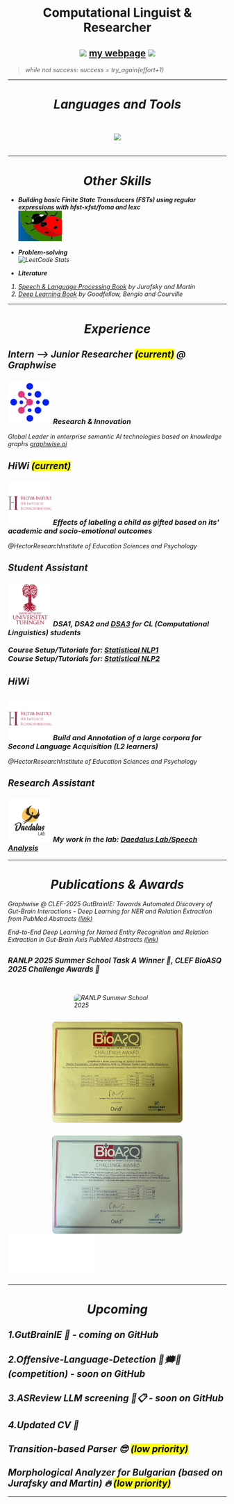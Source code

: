 <h1 align="center"> Computational Linguist & Researcher</h1>

<h2 align="center">
  <img src="https://media.giphy.com/media/hvRJCLFzcasrR4ia7z/giphy.gif" width="30"/>
  <a href="https://mariokuzmanov.github.io/">my webpage</a>
  <img src="https://media.giphy.com/media/hvRJCLFzcasrR4ia7z/giphy.gif" width="30"/>
</h2>

<!--- ![](https://komarev.com/ghpvc/?username=MarioKuzmanov&color=green&style=flat) --->


> <em>while not success: success = try_again(effort+1)</emp>

***
<h1 align="center"><i>Languages and Tools</i><h1>

<p align="center">
  <a href="https://skillicons.dev">
    <img src="https://skillicons.dev/icons?i=py,java,r,html,css,js,git,pytorch,figma,github,githubactions,gradle,idea,latex,linux,md,maven,pycharm,regex,sklearn,vscode,windows,&theme=dark&perline=11" />
  </a>
</p>

<!--- 
<h2 align="center">
<img src="icons/python.png" alt="Python" style="width:70px;height:70px;"/>
<img src="icons/java.png" alt="Java" style="width:90px;height:80px;"/>
<img src="icons/r.png" alt="R" style="width:90px;height:80px;"/>
<img src="icons/html.png" alt="HTML" style="width:90px;height:80px;"/>
<img src="icons/css.png" alt="CSS" style="width:90px;height:80px;"/>
<img src="icons/js.png" alt="JS" style="width:110px;height:80px;"/>
<img src="icons/git.png" alt="Git" style="width:90px;height:80px;"/>   
<img src="icons/pytorch.png" alt="Pytorch" width=100px height=80px />
--->

***

<h1 align="center"> Other Skills </h1>

* <b>Building basic Finite State Transducers (FSTs) using regular expressions with hfst-xfst/foma and lexc</b> <br> <img src="icons/hfst.png" alt="hfst-xfst" style="width:100px;height:70px;"/> 

* <b> Problem-solving </b> <br> ![LeetCode Stats](https://leetcard.jacoblin.cool/MarioKuzmanov1?theme=nord&font=source_code_pro&ext=heatmap)

* <b> Literature </b> <br>
 1. [Speech & Language Processing Book](https://web.stanford.edu/~jurafsky/slp3/) by Jurafsky and Martin
 2. [Deep Learning Book](https://www.deeplearningbook.org/) by Goodfellow, Bengio and Courville

***

<h1 align="center">Experience</h1>

<h2> Intern --> Junior Researcher <mark>(current)</mark> @ Graphwise </h2>

<h3> <img src="icons/graphwise.png" alt="graphwise.ai" style="width:100px;height:100px;"/> Research & Innovation </h3>
<p> Global Leader in enterprise semantic AI technologies based on knowledge graphs <a href="https://graphwise.ai/">graphwise.ai</a></p>

<h2>HiWi <mark>(current)</mark> </h2>

<h3> <img src="icons/hector_inst.png" alt="Hector Institute" style="width:100px;height:100px;"/> Effects of labeling a child as gifted based on its' academic and socio-emotional outcomes </h3>


<p> <em>@HectorResearchInstitute of Education Sciences and Psychology</em> </p>


<h2> Student Assistant </h2>

<h3> <img src="icons/uni_tubingen.png" alt="University of Tubingen" style="width:100px;height:100px;"/> DSA1, DSA2 and <a href="https://dsacl3-2024.github.io/">DSA3</a> for CL (Computational Linguistics) students 
<br> <br>  
Course Setup/Tutorials for:  <a href="https://snlp1-2024.github.io/">Statistical NLP1</a> <br>
Course Setup/Tutorials for:  <a href="https://snlp2-2025.github.io/">Statistical NLP2</a>
</h3>

<h2>HiWi</h2>

<h3> <img src="icons/hector_inst.png" alt="Hector Institute" style="width:100px;height:100px;"/> Build and Annotation of a large corpora for Second Language Acquisition (L2 learners) </h3>
<p> <em>@HectorResearchInstitute of Education Sciences and Psychology</em> </p>


<h2>Research Assistant</h2>


<h3> <img src="icons/daedalus.png" alt="Daedalus Lab" style="width:100px;height:100px;"/> My work in the lab: <a href="https://github.com/daedalusLAB/speech_analysis">Daedalus Lab/Speech Analysis</a></h3>

***
<h1 align="center"> Publications & Awards </h1>

<p align="left"> <i> Graphwise @ CLEF-2025 GutBrainIE: Towards Automated
Discovery of Gut-Brain Interactions - Deep Learning for
NER and Relation Extraction from PubMed Abstracts <a href=https://ceur-ws.org/Vol-4038/paper_14.pdf> (link) </a> </i>
</p>

<p align="left"> <i> End-to-End Deep Learning for Named Entity Recognition and Relation
Extraction in Gut-Brain Axis PubMed Abstracts <a href=https://acl-bg.org/proceedings/2025/RANLP%202025/pdf/2025.ranlp-1.31.pdf> (link) </a> </i> 
</p>

<div style="display: flex; flex-wrap: wrap; justify-content: center; gap: 30px; align-items: flex-start;">
  <p style="flex-basis: 100%; font-weight: bold; font-size: 1.2em; text-align: left;">
    <b>RANLP 2025 Summer School Task A Winner 🥇, CLEF BioASQ 2025 Challenge Awards 🥈</b>
  </p>

  <img src="icons/ranlp2025-summer_school.png" alt="RANLP Summer School 2025" style="width:200px; border-radius: 8px;">
  <img src="icons/graphwise-bioasq.jpeg" alt="HEREDITARY - CLEF BioASQ 2025 (1)" style="width:300px; border-radius: 8px;">
  <img src="icons/ontug.jpeg" alt="HEREDITARY - CLEF BioASQ 2025 (2)" style="width:300px; border-radius: 8px;">
</div>

<embed src="icons/ranlp-certificate.pdf" width="200px" height="100px" />


***
<h1 align="center"> Upcoming </h1>


1.GutBrainIE 🧠 - coming on GitHub
---
2.Offensive-Language-Detection 🤬🗯️🚫 (competition) - soon on GitHub  
---
3.ASReview LLM screening 🧐📋 - soon on GitHub  
---
4.Updated CV 📝 
---
Transition-based Parser 😎 <mark>(low priority)</mark>
---
Morphological Analyzer for Bulgarian (based on Jurafsky and Martin) 🔥 <mark>(low priority)</mark>
---
***
